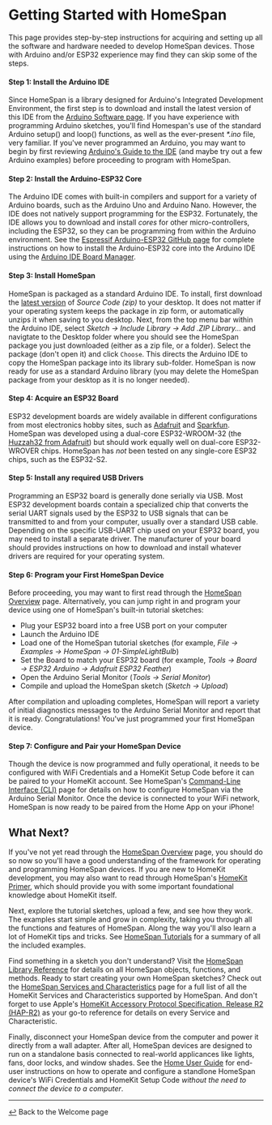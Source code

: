 # Getting Started with HomeSpan

This page provides step-by-step instructions for acquiring and setting up all the software and hardware needed to develop HomeSpan devices.  Those with Arduino and/or ESP32 experience may find they can skip some of the steps.

#### Step 1: Install the Arduino IDE

Since HomeSpan is a library designed for Arduino's Integrated Development Environment, the first step is to download and install the latest version of this IDE from the [Arduino Software page](https://www.arduino.cc/en/software).  If you have experience with programming Arduino sketches, you'll find Homespan's use of the standard Arduino setup() and loop() functions, as well as the ever-present *\*.ino* file, very familiar.  If you've never programmed an Arduino, you may want to begin by first reviewing [Arduino's Guide to the IDE](https://www.arduino.cc/en/Guide/Environment) (and maybe try out a few Arduino examples) before proceeding to program with HomeSpan.

#### Step 2: Install the Arduino-ESP32 Core

The Arduino IDE comes with built-in compilers and support for a variety of Arduino boards, such as the Arduino Uno and Arduino Nano.  However, the IDE does not natively support programming for the ESP32.  Fortunately, the IDE allows you to download and install *cores* for other micro-controllers, including the ESP32, so  they can be programming from within the Arduino environment.  See the [Espressif Arduino-ESP32 GitHub page](https://github.com/espressif/arduino-esp32#arduino-core-for-esp32-wifi-chip) for complete instructions on how to install the Arduino-ESP32 core into the Arduino IDE using the [Arduino IDE Board Manager](https://github.com/espressif/arduino-esp32/blob/master/docs/arduino-ide/boards_manager.md).

#### Step 3: Install HomeSpan

HomeSpan is packaged as a standard Arduino IDE.  To install, first download the [latest version](https://github.com/HomeSpan/HomeSpan/releases/latest) of *Source Code (zip)* to your desktop. It does not matter if your operating system keeps the package in zip form, or automatically unzips it when saving to you desktop.  Next, from the top menu bar within the Arduino IDE, select *Sketch → Include Library → Add .ZIP Library...* and navigtate to the Desktop folder where you should see the HomeSpan package you just downloaded (either as a zip file, or a folder).  Select the package (don't open it) and click `Choose`.  This directs the Arduino IDE to copy the HomeSpan package into its library sub-folder.  HomeSpan is now ready for use as a standard Arduino library (you may delete the HomeSpan package from your desktop as it is no longer needed).

#### Step 4: Acquire an ESP32 Board

ESP32 development boards are widely available in different configurations from most electronics hobby sites, such as [Adafruit](https://www.adafruit.com) and [Sparkfun](https://www.sparkfun.com).  HomeSpan was developed using a dual-core ESP32-WROOM-32 (the [Huzzah32 from Adafruit](https://www.adafruit.com/product/3619)) but should work equally well on dual-core ESP32-WROVER chips.  HomeSpan has *not* been tested on any single-core ESP32 chips, such as the ESP32-S2.

#### Step 5: Install any required USB Drivers

Programming an ESP32 board is generally done serially via USB.  Most ESP32 development boards contain a specialized chip that converts the serial UART signals used by the ESP32 to USB signals that can be transmitted to and from your computer, usually over a standard USB cable.  Depending on the specific USB-UART chip used on your ESP32 board, you may need to install a separate driver.  The manufacturer of your board should provides instructions on how to download and install whatever drivers are required for your operating system.

#### Step 6: Program your First HomeSpan Device

Before proceeding, you may want to first read through the [HomeSpan Overview](Overview.md) page.  Alternatively, you can jump right in and program your device using one of HomeSpan's built-in tutorial sketches:

* Plug your ESP32 board into a free USB port on your computer
* Launch the Arduino IDE
* Load one of the HomeSpan tutorial sketches (for example, *File → Examples → HomeSpan → 01-SimpleLightBulb*)
* Set the Board to match your ESP32 board (for example, *Tools → Board → ESP32 Arduino → Adafruit ESP32 Feather*)
* Open the Arduino Serial Monitor (*Tools → Serial Monitor*)
* Compile and upload the HomeSpan sketch (*Sketch → Upload*)

After compilation and uploading completes, HomeSpan will report a variety of initial diagnostics messages to the Arduino Serial Monitor and report that it is ready.  Congratulations!  You've just programmed your first HomeSpan device.

#### Step 7: Configure and Pair your HomeSpan Device

Though the device is now programmed and fully operational, it needs to be configured with WiFi Credentials and a HomeKit Setup Code before it can be paired to your HomeKit account.  See HomeSpan's [Command-Line Interface (CLI)](CLI.md) page for details on how to configure HomeSpan via the Arduino Serial Monitor.  Once the device is connected to your WiFi network, HomeSpan is now ready to be paired from the Home App on your iPhone!

## What Next?

If you've not yet read through the [HomeSpan Overview](Overview.md) page, you should do so now so you'll have a good understanding of the framework for operating and programming HomeSpan devices.  If you are new to HomeKit development, you may also want to read through HomeSpan's [HomeKit Primer](HomeKitPrimer.md), which should provide you with some important foundational knowledge about HomeKit itself.

Next, explore the tutorial sketches, upload a few, and see how they work. The examples start simple and grow in complexity, taking you through all the functions and features of HomeSpan.  Along the way you'll also learn a lot of HomeKit tips and tricks.  See [HomeSpan Tutorials](Tutorials.md) for a summary of all the included examples.

Find something in a sketch you don't understand?  Visit the [HomeSpan Library Reference](Reference.md) for details on all HomeSpan objects, functions, and methods.  Ready to start creating your own HomeSpan sketches?  Check out the [HomeSpan Services and Characteristics](ServiceList.md) page for a full list of all the HomeKit Services and Characteristics supported by HomeSpan.  And don't forget to use Apple's [HomeKit Accessory Protocol Specification, Release R2 (HAP-R2)](https://developer.apple.com/support/homekit-accessory-protocol/) as your go-to reference for details on every Service and Characteristic.

Finally, disconnect your HomeSpan device from the computer and power it directly from a wall adapter.  After all, HomeSpan devices are designed to run on a standalone basis connected to real-world applicances like lights, fans, door locks, and window shades.  See the [Home User Guide](UserGuide.md) for end-user instructions on how to operate and configure a standlone HomeSpan device's WiFi Credentials and HomeKit Setup Code *without the need to connect the device to a computer*.

---

[↩️](README.md) Back to the Welcome page
